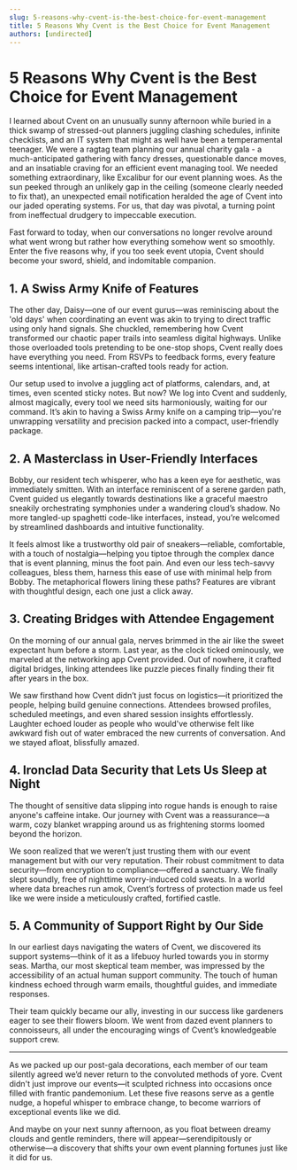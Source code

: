 ```yaml
---
slug: 5-reasons-why-cvent-is-the-best-choice-for-event-management
title: 5 Reasons Why Cvent is the Best Choice for Event Management
authors: [undirected]
---
```



# 5 Reasons Why Cvent is the Best Choice for Event Management

I learned about Cvent on an unusually sunny afternoon while buried in a thick swamp of stressed-out planners juggling clashing schedules, infinite checklists, and an IT system that might as well have been a temperamental teenager. We were a ragtag team planning our annual charity gala - a much-anticipated gathering with fancy dresses, questionable dance moves, and an insatiable craving for an efficient event managing tool. We needed something extraordinary, like Excalibur for our event planning woes. As the sun peeked through an unlikely gap in the ceiling (someone clearly needed to fix that), an unexpected email notification heralded the age of Cvent into our jaded operating systems. For us, that day was pivotal, a turning point from ineffectual drudgery to impeccable execution.

Fast forward to today, when our conversations no longer revolve around what went wrong but rather how everything somehow went so smoothly. Enter the five reasons why, if you too seek event utopia, Cvent should become your sword, shield, and indomitable companion.

## 1. A Swiss Army Knife of Features

The other day, Daisy—one of our event gurus—was reminiscing about the 'old days' when coordinating an event was akin to trying to direct traffic using only hand signals. She chuckled, remembering how Cvent transformed our chaotic paper trails into seamless digital highways. Unlike those overloaded tools pretending to be one-stop shops, Cvent really does have everything you need. From RSVPs to feedback forms, every feature seems intentional, like artisan-crafted tools ready for action.

Our setup used to involve a juggling act of platforms, calendars, and, at times, even scented sticky notes. But now? We log into Cvent and suddenly, almost magically, every tool we need sits harmoniously, waiting for our command. It’s akin to having a Swiss Army knife on a camping trip—you're unwrapping versatility and precision packed into a compact, user-friendly package. 

## 2. A Masterclass in User-Friendly Interfaces

Bobby, our resident tech whisperer, who has a keen eye for aesthetic, was immediately smitten. With an interface reminiscent of a serene garden path, Cvent guided us elegantly towards destinations like a graceful maestro sneakily orchestrating symphonies under a wandering cloud’s shadow. No more tangled-up spaghetti code-like interfaces, instead, you’re welcomed by streamlined dashboards and intuitive functionality.

It feels almost like a trustworthy old pair of sneakers—reliable, comfortable, with a touch of nostalgia—helping you tiptoe through the complex dance that is event planning, minus the foot pain. And even our less tech-savvy colleagues, bless them, harness this ease of use with minimal help from Bobby. The metaphorical flowers lining these paths? Features are vibrant with thoughtful design, each one just a click away.

## 3. Creating Bridges with Attendee Engagement

On the morning of our annual gala, nerves brimmed in the air like the sweet expectant hum before a storm. Last year, as the clock ticked ominously, we marveled at the networking app Cvent provided. Out of nowhere, it crafted digital bridges, linking attendees like puzzle pieces finally finding their fit after years in the box.

We saw firsthand how Cvent didn’t just focus on logistics—it prioritized the people, helping build genuine connections. Attendees browsed profiles, scheduled meetings, and even shared session insights effortlessly. Laughter echoed louder as people who would've otherwise felt like awkward fish out of water embraced the new currents of conversation. And we stayed afloat, blissfully amazed.

## 4. Ironclad Data Security that Lets Us Sleep at Night

The thought of sensitive data slipping into rogue hands is enough to raise anyone's caffeine intake. Our journey with Cvent was a reassurance—a warm, cozy blanket wrapping around us as frightening storms loomed beyond the horizon.

We soon realized that we weren’t just trusting them with our event management but with our very reputation. Their robust commitment to data security—from encryption to compliance—offered a sanctuary. We finally slept soundly, free of nighttime worry-induced cold sweats. In a world where data breaches run amok, Cvent’s fortress of protection made us feel like we were inside a meticulously crafted, fortified castle.

## 5. A Community of Support Right by Our Side

In our earliest days navigating the waters of Cvent, we discovered its support systems—think of it as a lifebuoy hurled towards you in stormy seas. Martha, our most skeptical team member, was impressed by the accessibility of an actual human support community. The touch of human kindness echoed through warm emails, thoughtful guides, and immediate responses.

Their team quickly became our ally, investing in our success like gardeners eager to see their flowers bloom. We went from dazed event planners to connoisseurs, all under the encouraging wings of Cvent’s knowledgeable support crew.

---

As we packed up our post-gala decorations, each member of our team silently agreed we’d never return to the convoluted methods of yore. Cvent didn't just improve our events—it sculpted richness into occasions once filled with frantic pandemonium. Let these five reasons serve as a gentle nudge, a hopeful whisper to embrace change, to become warriors of exceptional events like we did. 

And maybe on your next sunny afternoon, as you float between dreamy clouds and gentle reminders, there will appear—serendipitously or otherwise—a discovery that shifts your own event planning fortunes just like it did for us.